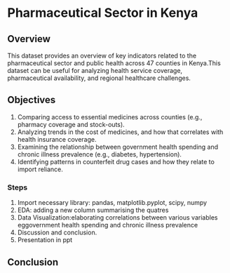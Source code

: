 # Pharmaceutical Sector in Kenya
## Overview
This dataset provides an overview of key indicators related to the pharmaceutical sector and public health across 47 counties in Kenya.This dataset can be useful for analyzing health service coverage, pharmaceutical availability, and regional healthcare challenges.
## Objectives
1. Comparing access to essential medicines across counties (e.g., pharmacy coverage and stock-outs).
2. Analyzing trends in the cost of medicines, and how that correlates with health insurance coverage.
3. Examining the relationship between government health spending and chronic illness prevalence (e.g., diabetes, hypertension).
4. Identifying patterns in counterfeit drug cases and how they relate to import reliance.

### Steps
1. Import necessary library: pandas, matplotlib.pyplot, scipy, numpy
2. EDA: adding a new column summarising the quatres
3. Data Visualization:elaborating correlations between various variables eggovernment health spending and chronic illness prevalence
4. Discussion and conclusion.
5. Presentation in ppt

## Conclusion
